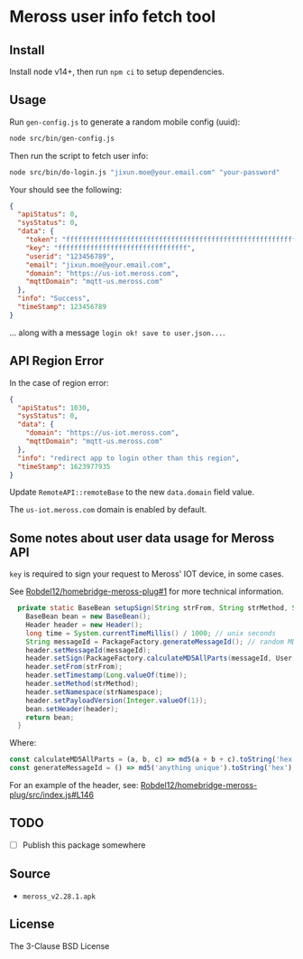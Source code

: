 # Meross user info fetch tool

## Install

Install node v14+, then run `npm ci` to setup dependencies.

## Usage

Run `gen-config.js` to generate a random mobile config (uuid):

```bash
node src/bin/gen-config.js
```

Then run the script to fetch user info:

```bash
node src/bin/do-login.js "jixun.moe@your.email.com" "your-password"
```

Your should see the following:

```json
{
  "apiStatus": 0,
  "sysStatus": 0,
  "data": {
    "token": "ffffffffffffffffffffffffffffffffffffffffffffffffffffffffffffffff",
    "key": "ffffffffffffffffffffffffffffffff",
    "userid": "123456789",
    "email": "jixun.moe@your.email.com",
    "domain": "https://us-iot.meross.com",
    "mqttDomain": "mqtt-us.meross.com"
  },
  "info": "Success",
  "timeStamp": 123456789
}
```

... along with a message `login ok! save to user.json...`.

## API Region Error

In the case of region error:

```json
{
  "apiStatus": 1030,
  "sysStatus": 0,
  "data": {
    "domain": "https://us-iot.meross.com",
    "mqttDomain": "mqtt-us.meross.com"
  },
  "info": "redirect app to login other than this region",
  "timeStamp": 1623977935
}
```

Update `RemoteAPI::remoteBase` to the new `data.domain` field value.

The `us-iot.meross.com` domain is enabled by default.

## Some notes about user data usage for Meross API

`key` is required to sign your request to Meross' IOT device, in some cases.

See [Robdel12/homebridge-meross-plug#1][ticket] for more technical information.

[ticket]: https://github.com/Robdel12/homebridge-meross-plug/issues/1#issuecomment-863629201

```java
  private static BaseBean setupSign(String strFrom, String strMethod, String strNamespace) {  // setup some signature stuff
    BaseBean bean = new BaseBean();
    Header header = new Header();
    long time = System.currentTimeMillis() / 1000; // unix seconds
    String messageId = PackageFactory.generateMessageId(); // random MD5 string
    header.setMessageId(messageId);
    header.setSign(PackageFactory.calculateMD5AllParts(messageId, User.getInstance().key, String.valueOf(time)).toLowerCase());
    header.setFrom(strFrom);
    header.setTimestamp(Long.valueOf(time));
    header.setMethod(strMethod);
    header.setNamespace(strNamespace);
    header.setPayloadVersion(Integer.valueOf(1));
    bean.setHeader(header);
    return bean;
  }
```

Where:

```js
const calculateMD5AllParts = (a, b, c) => md5(a + b + c).toString('hex');
const generateMessageId = () => md5('anything unique').toString('hex');
```

For an example of the header, see: [Robdel12/homebridge-meross-plug/src/index.js#L146][sample]

[sample]: https://github.com/Robdel12/homebridge-meross-plug/blob/ba14af9e52ae6a1e7e283cdb74ef2eaaf6f0a7c8/src/index.js#L146-L156

## TODO

- [ ] Publish this package somewhere

## Source

* `meross_v2.28.1.apk`

## License

The 3-Clause BSD License
